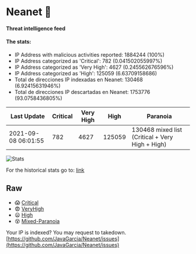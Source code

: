 # Neanet :hocho:
#### Threat intelligence feed
#### The stats:

- IP Address with malicious activities reported: 1884244 (100%)
- IP Address categorized as 'Critical':  782 (0.041502055997%)
- IP Address categorized as 'Very High':  4627 (0.245562676596%)
- IP Address categorized as 'High':  125059 (6.63709158686)
- Total de direcciones IP indexadas en Neanet:  130468 (6.92415631946%)
- Total de direcciones IP descartadas en Neanet:  1753776 (93.0758436805%)

| Last Update | Critical | Very High | High | Paranoia |
| --- | --- | --- | --- | --- |
| 2021-09-08 06:01:55 | 782 | 4627 | 125059 | 130468 mixed list (Critical + Very High + High)|

![Stats](https://docs.google.com/spreadsheets/d/e/2PACX-1vSnaNMIXVabIpDJjufMlzH7poXnshF3mgd8Is1g9ytUEzVsP5my4Trn8f-xkoLLQ38xpL3HtmUexLo6/pubchart?oid=501124687&format=image)

For the historical stats go to: [link](/stats.csv)
## Raw
- :scream: [Critical](https://raw.githubusercontent.com/JavaGarcia/Neanet/master/blacklists/neanet_critical.txt)
- :fearful: [VeryHigh](https://raw.githubusercontent.com/JavaGarcia/Neanet/master/blacklists/neanet_veryHigh.txtt)
- :frowning: [High](https://raw.githubusercontent.com/JavaGarcia/Neanet/master/blacklists/neanet_high.txt)
- :dizzy_face: [Mixed-Paranoia](https://raw.githubusercontent.com/JavaGarcia/Neanet/master/blacklists/neanet_all.txt)


Your IP is indexed? You may request to takedown. [https://github.com/JavaGarcia/Neanet/issues](https://github.com/JavaGarcia/Neanet/issues)









































































































































































































































































































































































































































































































































































































































































































































































































































































































































































































































































































































































































































































































































































































































































































































































































































































































































































































































































































































































































































































































































































































































































































































































































































































































































































































































































































































































































































































































































































































































































































































































































































































































































































































































































































































































































































































































































































































































































































































































































































































































































































































































































































































































































































































































































































































































































































































































































































































































































































































































































































































































































































































































































































































































































































































































































































































































































































































































































































































































































































































































































































































































































































































































































































































































































































































































































































































































































































































































































































































































































































































































































































































































































































































































































































































































































































































































































































































































































































































































































































































































































































































































































































































































































































































































































































































































































































































































































